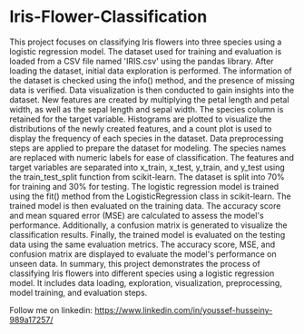 # Iris-Flower-Classification

This project focuses on classifying Iris flowers into three species using a logistic regression model. The dataset used for training and evaluation is loaded from a CSV file named 'IRIS.csv' using the pandas library. After loading the dataset, initial data exploration is performed. The information of the dataset is checked using the info() method, and the presence of missing data is verified.
Data visualization is then conducted to gain insights into the dataset. New features are created by multiplying the petal length and petal width, as well as the sepal length and sepal width. The species column is retained for the target variable. Histograms are plotted to visualize the distributions of the newly created features, and a count plot is used to display the frequency of each species in the dataset.
Data preprocessing steps are applied to prepare the dataset for modeling. The species names are replaced with numeric labels for ease of classification. The features and target variables are separated into x_train, x_test, y_train, and y_test using the train_test_split function from scikit-learn. The dataset is split into 70% for training and 30% for testing.
The logistic regression model is trained using the fit() method from the LogisticRegression class in scikit-learn. The trained model is then evaluated on the training data. The accuracy score and mean squared error (MSE) are calculated to assess the model's performance. Additionally, a confusion matrix is generated to visualize the classification results.
Finally, the trained model is evaluated on the testing data using the same evaluation metrics. The accuracy score, MSE, and confusion matrix are displayed to evaluate the model's performance on unseen data.
In summary, this project demonstrates the process of classifying Iris flowers into different species using a logistic regression model. It includes data loading, exploration, visualization, preprocessing, model training, and evaluation steps.

Follow me on linkedin: https://www.linkedin.com/in/youssef-husseiny-989a17257/
